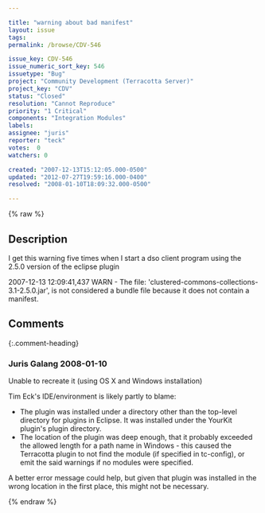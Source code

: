 ```yaml
---

title: "warning about bad manifest"
layout: issue
tags: 
permalink: /browse/CDV-546

issue_key: CDV-546
issue_numeric_sort_key: 546
issuetype: "Bug"
project: "Community Development (Terracotta Server)"
project_key: "CDV"
status: "Closed"
resolution: "Cannot Reproduce"
priority: "1 Critical"
components: "Integration Modules"
labels: 
assignee: "juris"
reporter: "teck"
votes:  0
watchers: 0

created: "2007-12-13T15:12:05.000-0500"
updated: "2012-07-27T19:59:16.000-0400"
resolved: "2008-01-10T18:09:32.000-0500"

---
```




{% raw %}



## Description

<div markdown="1" class="description">

I get this warning five times when I start a dso client program using the 2.5.0 version of the eclipse plugin

2007-12-13 12:09:41,437 WARN - The file: 'clustered-commons-collections-3.1-2.5.0.jar', is not considered a bundle file because it does not contain a manifest.


</div>

## Comments


{:.comment-heading}
### **Juris Galang** <span class="date">2008-01-10</span>

<div markdown="1" class="comment">

Unable to recreate it (using OS X and Windows installation)

Tim Eck's IDE/environment is likely partly to blame:
- The plugin was installed under a directory other than the top-level directory for plugins in Eclipse. 
   It was installed under the YourKit plugin's plugin directory.
- The location of the plugin was deep enough, that it probably exceeded the allowed length for a path name in Windows - this caused the Terracotta plugin to not find the module (if specified in tc-config), or emit the said warnings if no modules were specified.

A better error message could help, but  given that plugin was installed in the wrong location in the first place, this might not be necessary.

</div>



{% endraw %}
